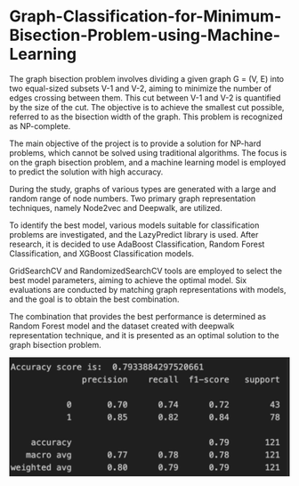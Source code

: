 # Graph-Classification-for-Minimum-Bisection-Problem-using-Machine-Learning
The graph bisection problem involves dividing a given graph G = (V, E) into two equal-sized subsets V-1 and V-2, aiming to minimize the number of edges crossing between them. This cut between V-1 and V-2 is quantified by the size of the cut. The objective is to achieve the smallest cut possible, referred to as the bisection width of the graph. This problem is recognized as NP-complete. 

The main objective of the project is to provide a solution for NP-hard problems, which cannot be solved using traditional algorithms. The focus is on the graph bisection problem, and a machine learning model is employed to predict the solution with high accuracy. 

During the study, graphs of various types are generated with a large and random range of node numbers. Two primary graph representation techniques, namely Node2vec and Deepwalk, are utilized. 

To identify the best model, various models suitable for classification problems are investigated, and the LazyPredict library is used. After research, it is decided to use AdaBoost Classification, Random Forest Classification, and XGBoost Classification models. 

GridSearchCV and RandomizedSearchCV tools are employed to select the best model parameters, aiming to achieve the optimal model. Six evaluations are conducted by matching graph representations with models, and the goal is to obtain the best combination. 

The combination that provides the best performance is determined as Random Forest model and the dataset created with deepwalk representation technique, and it is presented as an optimal solution to the graph bisection problem. 


![alt text](https://github.com/Kubranurumar/Graph-Classification-for-Minimum-Bisection-Problem-using-Machine-Learning/blob/main/results.png?raw=true)

